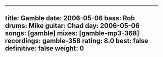 
---
title: Gamble
date: 2006-05-06
bass:	Rob
drums:	Mike
guitar:	Chad
day: 2006-05-06
songs: [gamble]
mixes: [gamble-mp3-368]
recordings: gamble-358
rating: 8.0
best: false
definitive: false
weight: 0
---
